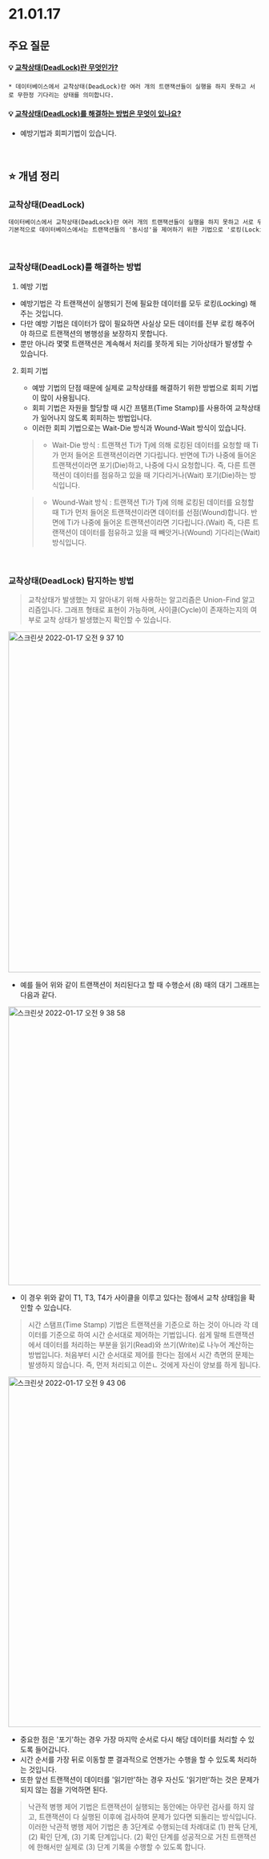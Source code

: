 # 21.01.17



## 주요 질문



#### 💡 [교착상태(DeadLock)란 무엇인가?](#교착상태)

	* 데이터베이스에서 교착상태(DeadLock)란 여러 개의 트랜잭션들이 실행을 하지 못하고 서로 무한정 기다리는 상태를 의미합니다.



#### 💡 [교착상태(DeadLock)를 해결하는 방법은 무엇이 있나요?](#교착상태(DeadLock)를-해결하는-방법)

* 예방기법과 회피기법이 있습니다.

<br />

## ⭐ 개념 정리

### 교착상태(DeadLock)

```markdown
데이터베이스에서 교착상태(DeadLock)란 여러 개의 트랜잭션들이 실행을 하지 못하고 서로 무한정 기다리는 상태를 의미합니다.
기본적으로 데이터베이스에서는 트랜잭션들의 '동시성'을 제어하기 위한 기법으로 '로킹(Locking)'을 사용합니다. 이러한 로킹이 데이터가 엉망진창이 되는 것을 막아주겠지만 반면에 그 부작용으로 교착상태를 일으킬 수 있다는 것이 핵심 키워드입니다.
```

<br />

### 교착상태(DeadLock)를 해결하는 방법

1. 예방 기법

* 예방기법은 각 트랜잭션이 실행되기 전에 필요한 데이터를 모두 로킹(Locking) 해주는 것입니다.
* 다만 예방 기법은 데이터가 많이 필요하면 사실상 모든 데이터를 전부 로킹 해주어야 하므로 트랜잭션의 병행성을 보장하지 못합니다.
* 뿐만 아니라 몇몇 트랜잭션은 계속해서 처리를 못하게 되는 기아상태가 발생할 수 있습니다.

2. 회피 기법

   * 예방 기법의 단점 때문에 실제로 교착상태를 해결하기 위한 방법으로 회피 기법이 많이 사용됩니다.
   * 회피 기법은 자원을 할당할 때 시간 프탬프(Time Stamp)를 사용하여 교착상태가 일어나지 않도록 회피하는 방법입니다.
   * 이러한 회피 기법으로는 Wait-Die 방식과 Wound-Wait 방식이 있습니다.

   > * Wait-Die 방식 : 트랜잭션 Ti가 Tj에 의해 로킹된 데이터를 요청할 때 Ti가 먼저 들어온 트랜잭션이라면 기다립니다.
   >   반면에 Ti가 나중에 들어온 트랜잭션이라면 포기(Die)하고, 나중에 다시 요청합니다. 즉, 다른 트랜잭션이
   >   데이터를 점유하고 있을 때 기다리거나(Wait) 포기(Die)하는 방식입니다.

   > * Wound-Wait 방식 : 트랜잭션 Ti가 Tj에 의해 로킹된 데이터를 요청할 때 Ti가 먼저 들어온 트랜잭션이라면 데이터를 선점(Wound)합니다.
   >   반면에 Ti가 나중에 들어온 트랜잭션이라면 기다립니다.(Wait)
   >   즉, 다른 트랜잭션이 데이터를 점유하고 있을 때 빼앗거나(Wound) 기다리는(Wait) 방식입니다.

<br />

### 교착상태(DeadLock) 탐지하는 방법

> 교착상태가 발생했는 지 알아내기 위해 사용하는 알고리즘은 Union-Find 알고리즘입니다.
> 그래프 형태로 표현이 가능하며, 사이클(Cycle)이 존재하는지의 여부로 교착 상태가 발생했는지 확인할 수 있습니다.

<img width="679" alt="스크린샷 2022-01-17 오전 9 37 10" src="https://user-images.githubusercontent.com/60912550/149684653-7e683cc3-dce3-4fab-949c-b0519e79d8c4.png">

* 예를 들어 위와 같이 트랜잭션이 처리된다고 할 때 수행순서 (8) 때의 대기 그래프는 다음과 같다.

<img width="555" alt="스크린샷 2022-01-17 오전 9 38 58" src="https://user-images.githubusercontent.com/60912550/149684696-797d2aa2-58fc-4fed-88db-ec8cb2a411fd.png">

* 이 경우 위와 같이 T1, T3, T4가 사이클을 이루고 있다는 점에서 교착 상태임을 확인할 수 있습니다.

> 시간 스탬프(Time Stamp) 기법은 트랜잭션을 기준으로 하는 것이 아니라 각 데이터를 기준으로 하여 시간 순서대로 제어하는 기법입니다.
> 쉽게 말해 트랜잭션에서 데이터를 처리하는 부분을 읽기(Read)와 쓰기(Write)로 나누어 계산하는 방법입니다.
> 처음부터 시간 순서대로 제어를 한다는 점에서 시간 측면의 문제는 발생하지 않습니다.
> 즉, 먼저 처리되고 이쓴ㄴ 것에게 자신이 양보를 하게 됩니다.

<img width="698" alt="스크린샷 2022-01-17 오전 9 43 06" src="https://user-images.githubusercontent.com/60912550/149684849-9b244f33-9d8b-47e4-a151-19b9b3ff91de.png">

* 중요한 점은 '포기'하는 경우 가장 마지막 순서로 다시 해당 데이터를 처리할 수 있도록 들어갑니다.
* 시간 순서를 가장 뒤로 이동할 뿐 결과적으로 언젠가는 수행을 할 수 있도록 처리하는 것입니다.
* 또한 앞선 트랜잭션이 데이터를 '읽기만'하는 경우 자신도 '읽기만'하는 것은 문제가 되지 않는 점을 기억하면 된다.

> 낙관적 병행 제어 기법은 트랜잭션이 실행되는 동안에는 아무런 검사를 하지 않고, 트랜잭션이 다 실행된 이후에 검사하여 문제가 있다면 되돌리는 방식입니다. 이러한 낙관적 병행 제어 기법은 총 3단계로 수행되는데 차례대로 (1) 판독 단게, (2) 확인 단계, (3) 기록 단계입니다.
> (2) 확인 단계를 성공적으로 거친 트랜잭션에 한해서만 실제로 (3) 단계 기록을 수행할 수 있도록 합니다.
